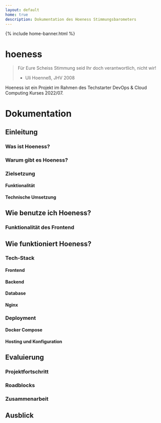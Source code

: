 ```yaml
---
layout: default
home: true
description: Dokumentation des Hoeness Stimmungsbarometers
---
```


{% include home-banner.html %}

# hoeness

> Für Eure Scheiss Stimmung seid Ihr doch verantwortlich, nicht wir!
> - Uli Hoenneß, JHV 2008

Hoeness ist ein Projekt im Rahmen des Techstarter DevOps & Cloud Computing Kurses 2022/07.


# Dokumentation

## Einleitung

### Was ist Hoeness?

### Warum gibt es Hoeness?

### Zielsetzung

#### Funktionalität

#### Technische Umsetzung


## Wie benutze ich Hoeness?

### Funktionalität des Frontend


## Wie funktioniert Hoeness?

### Tech-Stack

#### Frontend

#### Backend

#### Database

#### Nginx


### Deployment

#### Docker Compose

#### Hosting und Konfiguration


## Evaluierung

### Projektfortschritt

### Roadblocks

### Zusammenarbeit


## Ausblick

